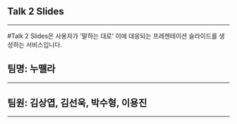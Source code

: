 Talk 2 Slides
-------------
-------------
#Talk 2 Slides은 사용자가 '말하는 대로' 이에 대응되는 프레젠테이션 슬라이드를 생성하는 서비스입니다. 

팀명: 누뗄라
-------------
-------------

팀원: 김상엽, 김선욱, 박수형, 이용진
-------------
-------------


